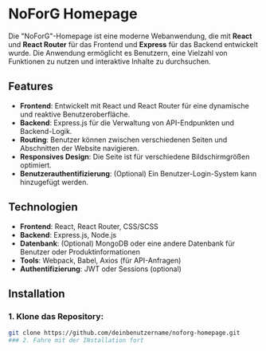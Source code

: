 # NoForG Homepage

Die "NoForG"-Homepage ist eine moderne Webanwendung, die mit **React** und **React Router** für das Frontend und **Express** für das Backend entwickelt wurde. Die Anwendung ermöglicht es Benutzern, eine Vielzahl von Funktionen zu nutzen und interaktive Inhalte zu durchsuchen.

## Features

- **Frontend**: Entwickelt mit React und React Router für eine dynamische und reaktive Benutzeroberfläche.
- **Backend**: Express.js für die Verwaltung von API-Endpunkten und Backend-Logik.
- **Routing**: Benutzer können zwischen verschiedenen Seiten und Abschnitten der Website navigieren.
- **Responsives Design**: Die Seite ist für verschiedene Bildschirmgrößen optimiert.
- **Benutzerauthentifizierung**: (Optional) Ein Benutzer-Login-System kann hinzugefügt werden.

## Technologien

- **Frontend**: React, React Router, CSS/SCSS
- **Backend**: Express.js, Node.js
- **Datenbank**: (Optional) MongoDB oder eine andere Datenbank für Benutzer oder Produktinformationen
- **Tools**: Webpack, Babel, Axios (für API-Anfragen)
- **Authentifizierung**: JWT oder Sessions (optional)

## Installation

### 1. Klone das Repository:
```bash
git clone https://github.com/deinbenutzername/noforg-homepage.git
### 2. Fahre mit der INstallation fort
